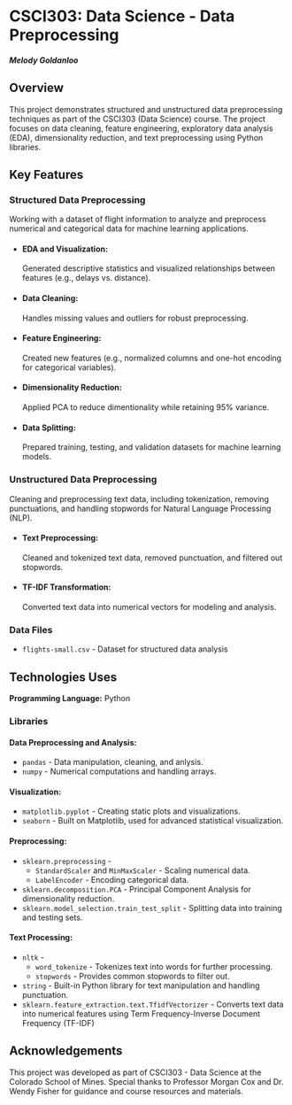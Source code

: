 # CSCI303: Data Science - Data Preprocessing

#### *Melody Goldanloo*

## Overview
This project demonstrates structured and unstructured data preprocessing techniques as part of the CSCI303 (Data Science) course. The project focuses on data cleaning, feature engineering, exploratory data analysis (EDA), dimensionality reduction, and text preprocessing using Python libraries.

## Key Features

### Structured Data Preprocessing
Working with a dataset of flight information to analyze and preprocess numerical and categorical data for machine learning applications.

- #### EDA and Visualization:
  Generated descriptive statistics and visualized relationships between features (e.g., delays vs. distance).

- #### Data Cleaning:
  Handles missing values and outliers for robust preprocessing.

- #### Feature Engineering:
  Created new features (e.g., normalized columns and one-hot encoding for categorical variables).

- #### Dimensionality Reduction:
  Applied PCA to reduce dimentionality while retaining 95% variance.

- #### Data Splitting:
  Prepared training, testing, and validation datasets for machine learning models.

### Unstructured Data Preprocessing
Cleaning and preprocessing text data, including tokenization, removing punctuations, and handling stopwords for Natural Language Processing (NLP).

- #### Text Preprocessing:
  Cleaned and tokenized text data, removed punctuation, and filtered out stopwords.

- #### TF-IDF Transformation:
  Converted text data into numerical vectors for modeling and analysis.

### Data Files
- `flights-small.csv` - Dataset for structured data analysis

## Technologies Uses

**Programming Language:** Python

### Libraries
#### Data Preprocessing and Analysis:
- `pandas` - Data manipulation, cleaning, and anlysis.
- `numpy` - Numerical computations and handling arrays.

#### Visualization:
- `matplotlib.pyplot` - Creating static plots and visualizations.
- `seaborn` - Built on Matplotlib, used for advanced statistical visualization.

#### Preprocessing:
- `sklearn.preprocessing` -
  - `StandardScaler` and `MinMaxScaler` - Scaling numerical data.
  - `LabelEncoder` - Encoding categorical data.
- `sklearn.decomposition.PCA` - Principal Component Analysis for dimensionality reduction.
- `sklearn.model_selection.train_test_split` - Splitting data into training and testing sets.

#### Text Processing:
- `nltk` -
  - `word_tokenize` - Tokenizes text into words for further processing.
  - `stopwords` - Provides common stopwords to filter out.
- `string` - Built-in Python library for text manipulation and handling punctuation.
- `sklearn.feature_extraction.text.TfidfVectorizer` - Converts text data into numerical features using Term Frequency-Inverse Document Frequency (TF-IDF)

## Acknowledgements
This project was developed as part of CSCI303 - Data Science at the Colorado School of Mines. Special thanks to Professor Morgan Cox and Dr. Wendy Fisher for guidance and course resources and materials.
